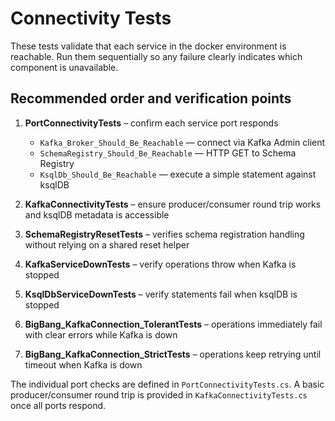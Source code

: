 # Connectivity Tests

These tests validate that each service in the docker environment is reachable.
Run them sequentially so any failure clearly indicates which component is
unavailable.

## Recommended order and verification points

1. **PortConnectivityTests** – confirm each service port responds
   - `Kafka_Broker_Should_Be_Reachable` &mdash; connect via Kafka Admin client
   - `SchemaRegistry_Should_Be_Reachable` &mdash; HTTP GET to Schema Registry
   - `KsqlDb_Should_Be_Reachable` &mdash; execute a simple statement against ksqlDB

2. **KafkaConnectivityTests** – ensure producer/consumer round trip works and ksqlDB metadata is accessible

3. **SchemaRegistryResetTests** – verifies schema registration handling without relying on a shared reset helper

4. **KafkaServiceDownTests** – verify operations throw when Kafka is stopped

5. **KsqlDbServiceDownTests** – verify statements fail when ksqlDB is stopped

6. **BigBang_KafkaConnection_TolerantTests** – operations immediately fail with clear errors while Kafka is down

7. **BigBang_KafkaConnection_StrictTests** – operations keep retrying until timeout when Kafka is down

The individual port checks are defined in `PortConnectivityTests.cs`. A basic
producer/consumer round trip is provided in `KafkaConnectivityTests.cs` once all ports respond.
